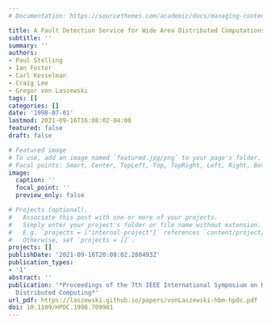 ```yaml
---
# Documentation: https://sourcethemes.com/academic/docs/managing-content/

title: A Fault Detection Service for Wide Area Distributed Computations
subtitle: ''
summary: ''
authors:
- Paul Stelling
- Ian Foster
- Carl Kesselman
- Craig Lee
- Gregor von Laszewski
tags: []
categories: []
date: '1998-07-01'
lastmod: 2021-09-16T16:08:02-04:00
featured: false
draft: false

# Featured image
# To use, add an image named `featured.jpg/png` to your page's folder.
# Focal points: Smart, Center, TopLeft, Top, TopRight, Left, Right, BottomLeft, Bottom, BottomRight.
image:
  caption: ''
  focal_point: ''
  preview_only: false

# Projects (optional).
#   Associate this post with one or more of your projects.
#   Simply enter your project's folder or file name without extension.
#   E.g. `projects = ["internal-project"]` references `content/project/deep-learning/index.md`.
#   Otherwise, set `projects = []`.
projects: []
publishDate: '2021-09-16T20:08:02.280493Z'
publication_types:
- '1'
abstract: ''
publication: '*Proceedings of the 7th IEEE International Symposium on High Performance
  Distributed Computing*'
url_pdf: https://laszewski.github.io/papers/vonLaszewski-hbm-hpdc.pdf
doi: 10.1109/HPDC.1998.709981
---
```

